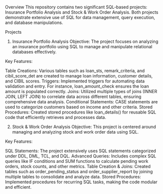 Overview
This repository contains two significant SQL-based projects: Insurance Portfolio Analysis and Stock & Work Order Analysis. Both projects demonstrate extensive use of SQL for data management, query execution, and database manipulations.

Projects
1. Insurance Portfolio Analysis
Objective:
The project focuses on analyzing an insurance portfolio using SQL to manage and manipulate relational databases effectively.

Key Features:

Table Creations: 
      Various tables such as loan_sts, remark_criteria, and cibil_score_det are created to manage loan information, customer details, and CIBIL scores.
Triggers: 
      Implemented triggers for automating data validation and entry. For instance, loan_amount_check ensures the loan amount is populated correctly.
Joins: 
      Utilized multiple types of joins (INNER JOIN, LEFT JOIN) to correlate data across different tables, ensuring comprehensive data analysis.
Conditional Statements: 
      CASE statements are used to categorize customers based on income and other criteria.
Stored Procedures: 
      Created stored procedures like loan_details() for reusable SQL code that efficiently retrieves and processes data.

2. Stock & Work Order Analysis
Objective:
This project is centered around managing and analyzing stock and work order data using SQL.

Key Features:

SQL Statements: 
     The project extensively uses SQL statements categorized under DDL, DML, TCL, and DQL.
Advanced Queries: 
     Includes complex SQL queries like IF conditions and SUM functions to calculate pending work orders, stock counts, and other metrics.
Table Creation & Joins: 
     Created tables such as order_pending_status and order_supplier_report by joining multiple tables to consolidate and analyze data.
Stored Procedures: 
     Implemented procedures for recurring SQL tasks, making the code modular and efficient.

